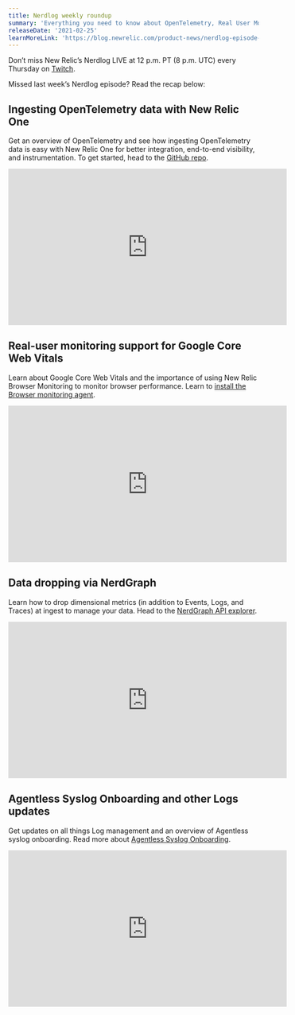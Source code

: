 ```yaml
---
title: Nerdlog weekly roundup
summary: 'Everything you need to know about OpenTelemetry, Real User Monitoring, Data Dropping, Logs, and more'
releaseDate: '2021-02-25'
learnMoreLink: 'https://blog.newrelic.com/product-news/nerdlog-episode-2/?mkt_tok=eyJpIjoiTVdFNFlXSTVOMkptT0dOaSIsInQiOiJ0Q0JaeWlWTmVLU1FqNGViSVY0WUV2eUJPalI4WUNnZWdNMFlLSDcrUGsxbTh3TXJLcDY2QUt2MmVLNmt2d2l3ZDlVR3ltN3hYaVJXXC9tMDdNbmZ5Vnc9PSJ9'
---
```


Don’t miss New Relic’s Nerdlog LIVE at 12 p.m. PT (8 p.m. UTC) every Thursday on [Twitch](https://www.twitch.tv/new_relic).

Missed last week’s Nerdlog episode? Read the recap below:

## Ingesting OpenTelemetry data with New Relic One

Get an overview of OpenTelemetry and see how ingesting OpenTelemetry data is easy with New Relic One for better integration, end-to-end visibility, and instrumentation. To get started, head to the [GitHub repo](https://github.com/open-telemetry).

<iframe width="560" height="315" src="https://www.youtube.com/embed/YHyopdCfxsQ" frameborder="0" allow="accelerometer; autoplay; clipboard-write; encrypted-media; gyroscope; picture-in-picture" allowfullscreen></iframe>

## Real-user monitoring support for Google Core Web Vitals

Learn about Google Core Web Vitals and the importance of using New Relic Browser Monitoring to monitor browser performance. Learn to [install the Browser monitoring agent](https://docs.newrelic.com/docs/browser/browser-monitoring/installation/install-browser-monitoring-agent).

<iframe width="560" height="315" src="https://www.youtube.com/embed/1zCPIWArIy8" frameborder="0" allow="accelerometer; autoplay; clipboard-write; encrypted-media; gyroscope; picture-in-picture" allowfullscreen></iframe>

## Data dropping via NerdGraph

Learn how to drop dimensional metrics (in addition to Events, Logs, and Traces) at ingest to manage your data. Head to the [NerdGraph API explorer](https://api.newrelic.com/graphiql).

<iframe width="560" height="315" src="https://www.youtube.com/embed/Ye73mUGq-Ao" frameborder="0" allow="accelerometer; autoplay; clipboard-write; encrypted-media; gyroscope; picture-in-picture" allowfullscreen></iframe>

## Agentless Syslog Onboarding and other Logs updates

Get updates on all things Log management and an overview of Agentless syslog onboarding. Read more about [Agentless Syslog Onboarding](https://blog.newrelic.com/product-news/agentless-syslog-onboarding-new-relic-log-management/). 

<iframe width="560" height="315" src="https://www.youtube.com/embed/t6KFYfeEdjw" frameborder="0" allow="accelerometer; autoplay; clipboard-write; encrypted-media; gyroscope; picture-in-picture" allowfullscreen></iframe>
